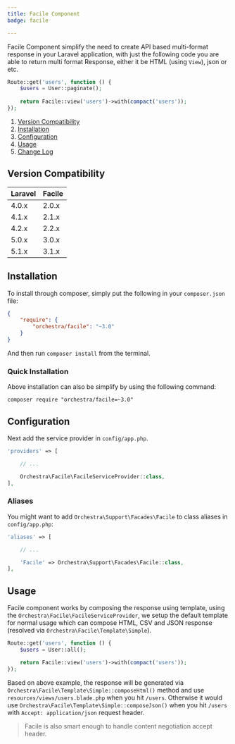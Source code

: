 ```yaml
---
title: Facile Component
badge: facile

---
```


Facile Component simplify the need to create API based multi-format response in your Laravel application, with just the following code you are able to return multi format Response, either it be HTML (using `View`), json or etc.

```php
Route::get('users', function () {
    $users = User::paginate();
    
    return Facile::view('users')->with(compact('users'));
});
```

1. [Version Compatibility](#compatibility)
2. [Installation](#installation)
3. [Configuration](#configuration)
4. [Usage](#usage)
5. [Change Log]({doc-url}/components/facile/changes#v3-1)

<a name="compatibility"></a>
## Version Compatibility

Laravel    | Facile
:----------|:----------
 4.0.x     | 2.0.x
 4.1.x     | 2.1.x
 4.2.x     | 2.2.x
 5.0.x     | 3.0.x
 5.1.x     | 3.1.x

<a name="installation"></a>
## Installation

To install through composer, simply put the following in your `composer.json` file:

```json
{
    "require": {
        "orchestra/facile": "~3.0"
    }
}
```

And then run `composer install` from the terminal.

<a name="quick-installation"></a>
### Quick Installation

Above installation can also be simplify by using the following command:

    composer require "orchestra/facile=~3.0"

<a name="configuration"></a>
## Configuration

Next add the service provider in `config/app.php`.

```php
'providers' => [

    // ...

    Orchestra\Facile\FacileServiceProvider::class,
],
```

### Aliases

You might want to add `Orchestra\Support\Facades\Facile` to class aliases in `config/app.php`:

```php
'aliases' => [

    // ...

    'Facile' => Orchestra\Support\Facades\Facile::class,
],
```

<a name="usage"></a>
## Usage

Facile component works by composing the response using template, using the `Orchestra\Facile\FacileServiceProvider`, we setup the default template for normal usage which can compose HTML, CSV and JSON response (resolved via `Orchestra\Facile\Template\Simple`).

```php
Route::get('users', function () {
    $users = User::all();

    return Facile::view('users')->with(compact('users'));
});
```

Based on above example, the response will be generated via `Orchestra\Facile\Template\Simple::composeHtml()` method and use `resources/views/users.blade.php` when you hit `/users`. Otherwise it would use `Orchestra\Facile\Template\Simple::composeJson()` when you hit `/users` with `Accept: application/json` request header. 

> Facile is also smart enough to handle content negotiation accept header.
